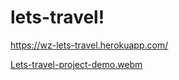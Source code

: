 # lets-travel!
https://wz-lets-travel.herokuapp.com/

[Lets-travel-project-demo.webm](https://user-images.githubusercontent.com/106901530/180106575-0c22f46f-53df-4843-8dd8-3fab7bab7944.webm)

